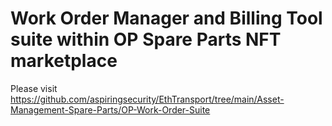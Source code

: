 # Work Order Manager and Billing Tool suite within OP Spare Parts NFT marketplace

Please visit https://github.com/aspiringsecurity/EthTransport/tree/main/Asset-Management-Spare-Parts/OP-Work-Order-Suite
